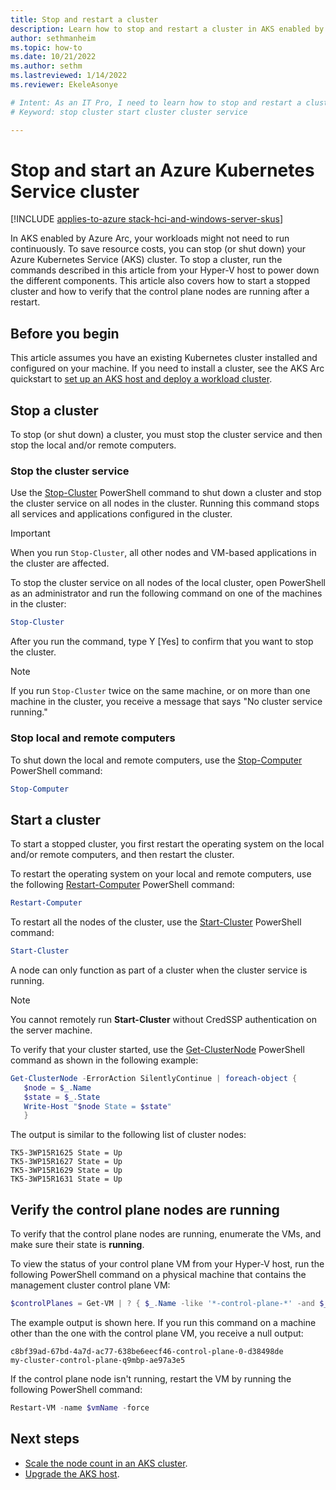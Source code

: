 ```yaml
---
title: Stop and restart a cluster
description: Learn how to stop and restart a cluster in AKS enabled by Azure Arc.
author: sethmanheim
ms.topic: how-to
ms.date: 10/21/2022
ms.author: sethm 
ms.lastreviewed: 1/14/2022
ms.reviewer: EkeleAsonye

# Intent: As an IT Pro, I need to learn how to stop and restart a cluster in order to optimize resource costs on my AKS deployment.
# Keyword: stop cluster start cluster cluster service

---
```


# Stop and start an Azure Kubernetes Service cluster

[!INCLUDE [applies-to-azure stack-hci-and-windows-server-skus](includes/aks-hci-applies-to-skus/aks-hybrid-applies-to-azure-stack-hci-windows-server-sku.md)]

In AKS enabled by Azure Arc, your workloads might not need to run continuously. To save resource costs, you can stop (or shut down) your Azure Kubernetes Service (AKS) cluster. To stop a cluster, run the commands described in this article from your Hyper-V host to power down the different components. This article also covers how to start a stopped cluster and how to verify that the control plane nodes are running after a restart.

## Before you begin

This article assumes you have an existing Kubernetes cluster installed and configured on your machine. If you need to install a cluster, see the AKS Arc quickstart to [set up an AKS host and deploy a workload cluster](kubernetes-walkthrough-powershell.md).

## Stop a cluster

To stop (or shut down) a cluster, you must stop the cluster service and then stop the local and/or remote computers.

### Stop the cluster service

Use the [Stop-Cluster](/powershell/module/failoverclusters/stop-cluster?view=windowsserver2019-ps&preserve-view=true) PowerShell command to shut down a cluster and stop the cluster service on all nodes in the cluster. Running this command stops all services and applications configured in the cluster.

> [!IMPORTANT]
> When you run `Stop-Cluster`, all other nodes and VM-based applications in the cluster are affected.

To stop the cluster service on all nodes of the local cluster, open PowerShell as an administrator and run the following command on one of the machines in the cluster:

```powershell
Stop-Cluster 
```

After you run the command, type Y [Yes] to confirm that you want to stop the cluster.

> [!NOTE]
> If you run `Stop-Cluster` twice on the same machine, or on more than one machine in the cluster, you receive a message that says "No cluster service running."

### Stop local and remote computers

To shut down the local and remote computers, use the [Stop-Computer](/powershell/module/microsoft.powershell.management/stop-computer?view=powershell-7.1&preserve-view=true) PowerShell command:

```powershell
Stop-Computer 
```

## Start a cluster

To start a stopped cluster, you first restart the operating system on the local and/or remote computers, and then restart the cluster.

To restart the operating system on your local and remote computers, use the following [Restart-Computer](/powershell/module/microsoft.powershell.management/restart-computer?view=powershell-7.1&preserve-view=true) PowerShell command:

```powershell
Restart-Computer 
```

To restart all the nodes of the cluster, use the [Start-Cluster](/powershell/module/failoverclusters/start-cluster?view=windowsserver2019-ps&preserve-view=true) PowerShell command:

```powershell
Start-Cluster 
```

A node can only function as part of a cluster when the cluster service is running.

> [!NOTE]
> You cannot remotely run **Start-Cluster** without CredSSP authentication on the server machine.

To verify that your cluster started, use the [Get-ClusterNode](/powershell/module/failoverclusters/get-clusternode?view=windowsserver2019-ps&preserve-view=true) PowerShell command as shown in the following example:

```powershell
Get-ClusterNode -ErrorAction SilentlyContinue | foreach-object { 
   $node = $_.Name 
   $state = $_.State 
   Write-Host "$node State = $state" 
   } 
```

The output is similar to the following list of cluster nodes:

```output
TK5-3WP15R1625 State = Up
TK5-3WP15R1627 State = Up
TK5-3WP15R1629 State = Up
TK5-3WP15R1631 State = Up
```

## Verify the control plane nodes are running

To verify that the control plane nodes are running, enumerate the VMs, and make sure their state is **running**.

To view the status of your control plane VM from your Hyper-V host, run the following PowerShell command on a physical machine that contains the management cluster control plane VM:

```powershell
$controlPlanes = Get-VM | ? { $_.Name -like '*-control-plane-*' -and $_.State -eq 'Running' } | % { $_.Name } 
```

The example output is shown here. If you run this command on a machine other than the one with the control plane VM, you receive a null output:

```output
c8bf39ad-67bd-4a7d-ac77-638be6eecf46-control-plane-0-d38498de
my-cluster-control-plane-q9mbp-ae97a3e5
```

If the control plane node isn't running, restart the VM by running the following PowerShell command:

```powershell
Restart-VM -name $vmName -force 
```

## Next steps

- [Scale the node count in an AKS cluster](scale-cluster.md).
- [Upgrade the AKS host](update-akshci-host-powershell.md).
